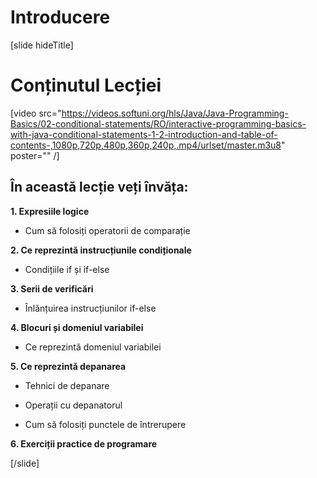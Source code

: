# Introducere
[slide hideTitle]

# Conținutul Lecției

[video src="https://videos.softuni.org/hls/Java/Java-Programming-Basics/02-conditional-statements/RO/interactive-programming-basics-with-java-conditional-statements-1-2-introduction-and-table-of-contents-,1080p,720p,480p,360p,240p,.mp4/urlset/master.m3u8" poster="" /]

## În această lecție veți învăța:

**1. Expresiile logice**

- Cum să folosiți operatorii de comparație 

**2. Ce reprezintă instrucțiunile condiționale**

- Condițiile if și if-else 

**3. Serii de verificări**

- Înlănțuirea instrucțiunilor if-else

**4. Blocuri și domeniul variabilei**

- Ce reprezintă domeniul variabilei

**5. Ce reprezintă depanarea**

- Tehnici de depanare 

- Operații cu depanatorul

- Cum să folosiți punctele de întrerupere


**6. Exerciții practice de programare**




[/slide]
